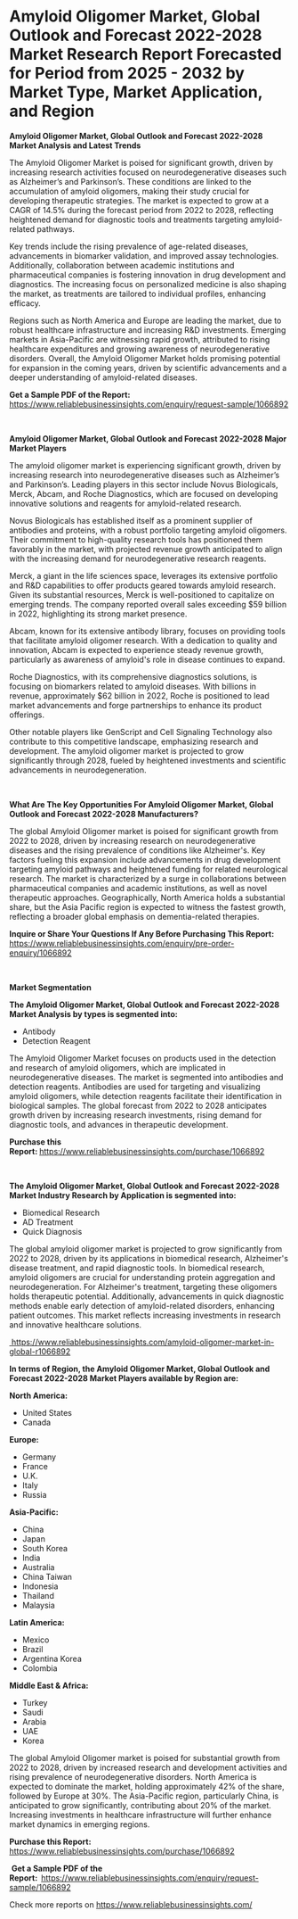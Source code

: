 <p><h1>Amyloid Oligomer Market, Global Outlook and Forecast 2022-2028 Market Research Report Forecasted for Period from 2025 -  2032 by Market Type, Market Application, and Region</h1></p><p><strong>Amyloid Oligomer Market, Global Outlook and Forecast 2022-2028 Market Analysis and Latest Trends</strong></p>
<p><p>The Amyloid Oligomer Market is poised for significant growth, driven by increasing research activities focused on neurodegenerative diseases such as Alzheimer’s and Parkinson’s. These conditions are linked to the accumulation of amyloid oligomers, making their study crucial for developing therapeutic strategies. The market is expected to grow at a CAGR of 14.5% during the forecast period from 2022 to 2028, reflecting heightened demand for diagnostic tools and treatments targeting amyloid-related pathways.</p><p>Key trends include the rising prevalence of age-related diseases, advancements in biomarker validation, and improved assay technologies. Additionally, collaboration between academic institutions and pharmaceutical companies is fostering innovation in drug development and diagnostics. The increasing focus on personalized medicine is also shaping the market, as treatments are tailored to individual profiles, enhancing efficacy.</p><p>Regions such as North America and Europe are leading the market, due to robust healthcare infrastructure and increasing R&D investments. Emerging markets in Asia-Pacific are witnessing rapid growth, attributed to rising healthcare expenditures and growing awareness of neurodegenerative disorders. Overall, the Amyloid Oligomer Market holds promising potential for expansion in the coming years, driven by scientific advancements and a deeper understanding of amyloid-related diseases.</p></p>
<p><strong>Get a Sample PDF of the Report:&nbsp;</strong> <a href="https://www.reliablebusinessinsights.com/enquiry/request-sample/1066892?utm_campaign=2290&utm_medium=2&utm_source=Github&utm_content=ia&utm_term=21032025&utm_id=amyloid-oligomer-market-global-outlook-and-forecast-2022-2028">https://www.reliablebusinessinsights.com/enquiry/request-sample/1066892</a></p>
<p>&nbsp;</p>
<p><strong>Amyloid Oligomer Market, Global Outlook and Forecast 2022-2028 Major Market Players</strong></p>
<p><p>The amyloid oligomer market is experiencing significant growth, driven by increasing research into neurodegenerative diseases such as Alzheimer’s and Parkinson’s. Leading players in this sector include Novus Biologicals, Merck, Abcam, and Roche Diagnostics, which are focused on developing innovative solutions and reagents for amyloid-related research.</p><p>Novus Biologicals has established itself as a prominent supplier of antibodies and proteins, with a robust portfolio targeting amyloid oligomers. Their commitment to high-quality research tools has positioned them favorably in the market, with projected revenue growth anticipated to align with the increasing demand for neurodegenerative research reagents.</p><p>Merck, a giant in the life sciences space, leverages its extensive portfolio and R&D capabilities to offer products geared towards amyloid research. Given its substantial resources, Merck is well-positioned to capitalize on emerging trends. The company reported overall sales exceeding $59 billion in 2022, highlighting its strong market presence.</p><p>Abcam, known for its extensive antibody library, focuses on providing tools that facilitate amyloid oligomer research. With a dedication to quality and innovation, Abcam is expected to experience steady revenue growth, particularly as awareness of amyloid's role in disease continues to expand.</p><p>Roche Diagnostics, with its comprehensive diagnostics solutions, is focusing on biomarkers related to amyloid diseases. With billions in revenue, approximately $62 billion in 2022, Roche is positioned to lead market advancements and forge partnerships to enhance its product offerings.</p><p>Other notable players like GenScript and Cell Signaling Technology also contribute to this competitive landscape, emphasizing research and development. The amyloid oligomer market is projected to grow significantly through 2028, fueled by heightened investments and scientific advancements in neurodegeneration.</p></p>
<p>&nbsp;</p>
<p><strong>What Are The Key Opportunities For Amyloid Oligomer Market, Global Outlook and Forecast 2022-2028 Manufacturers?</strong></p>
<p><p>The global Amyloid Oligomer market is poised for significant growth from 2022 to 2028, driven by increasing research on neurodegenerative diseases and the rising prevalence of conditions like Alzheimer's. Key factors fueling this expansion include advancements in drug development targeting amyloid pathways and heightened funding for related neurological research. The market is characterized by a surge in collaborations between pharmaceutical companies and academic institutions, as well as novel therapeutic approaches. Geographically, North America holds a substantial share, but the Asia Pacific region is expected to witness the fastest growth, reflecting a broader global emphasis on dementia-related therapies.</p></p>
<p><strong>Inquire or Share Your Questions If Any Before Purchasing This Report:</strong> <a href="https://www.reliablebusinessinsights.com/enquiry/pre-order-enquiry/1066892?utm_campaign=2290&utm_medium=2&utm_source=Github&utm_content=ia&utm_term=21032025&utm_id=amyloid-oligomer-market-global-outlook-and-forecast-2022-2028">https://www.reliablebusinessinsights.com/enquiry/pre-order-enquiry/1066892</a></p>
<p>&nbsp;</p>
<p><strong>Market Segmentation</strong></p>
<p><strong>The Amyloid Oligomer Market, Global Outlook and Forecast 2022-2028 Market Analysis by types is segmented into:</strong></p>
<p><ul><li>Antibody</li><li>Detection Reagent</li></ul></p>
<p><p>The Amyloid Oligomer Market focuses on products used in the detection and research of amyloid oligomers, which are implicated in neurodegenerative diseases. The market is segmented into antibodies and detection reagents. Antibodies are used for targeting and visualizing amyloid oligomers, while detection reagents facilitate their identification in biological samples. The global forecast from 2022 to 2028 anticipates growth driven by increasing research investments, rising demand for diagnostic tools, and advances in therapeutic development.</p></p>
<p><strong>Purchase this Report:&nbsp;</strong><a href="https://www.reliablebusinessinsights.com/purchase/1066892?utm_campaign=2290&utm_medium=2&utm_source=Github&utm_content=ia&utm_term=21032025&utm_id=amyloid-oligomer-market-global-outlook-and-forecast-2022-2028">https://www.reliablebusinessinsights.com/purchase/1066892</a></p>
<p>&nbsp;</p>
<p><strong>The Amyloid Oligomer Market, Global Outlook and Forecast 2022-2028 Market Industry Research by Application is segmented into:</strong></p>
<p><ul><li>Biomedical Research</li><li>AD Treatment</li><li>Quick Diagnosis</li></ul></p>
<p><p>The global amyloid oligomer market is projected to grow significantly from 2022 to 2028, driven by its applications in biomedical research, Alzheimer's disease treatment, and rapid diagnostic tools. In biomedical research, amyloid oligomers are crucial for understanding protein aggregation and neurodegeneration. For Alzheimer's treatment, targeting these oligomers holds therapeutic potential. Additionally, advancements in quick diagnostic methods enable early detection of amyloid-related disorders, enhancing patient outcomes. This market reflects increasing investments in research and innovative healthcare solutions.</p></p>
<p><a href="https://www.reliablebusinessinsights.com/amyloid-oligomer-market-in-global-r1066892?utm_campaign=2290&utm_medium=2&utm_source=Github&utm_content=ia&utm_term=21032025&utm_id=amyloid-oligomer-market-global-outlook-and-forecast-2022-2028">&nbsp;https://www.reliablebusinessinsights.com/amyloid-oligomer-market-in-global-r1066892</a></p>
<p><strong>In terms of Region, the Amyloid Oligomer Market, Global Outlook and Forecast 2022-2028 Market Players available by Region are:</strong></p>
<p>
    <p> <strong> North America: </strong>
        <ul>
            <li>United States</li>
            <li>Canada</li>
        </ul>
        </p> 
    <p> <strong> Europe: </strong>
        <ul>
            <li>Germany</li>
            <li>France</li>
            <li>U.K.</li>
            <li>Italy</li>
            <li>Russia</li>
        </ul>
        </p> 
    <p> <strong> Asia-Pacific: </strong>
        <ul>
            <li>China</li>
            <li>Japan</li>
            <li>South Korea</li>
            <li>India</li>
            <li>Australia</li>
            <li>China Taiwan</li>
            <li>Indonesia</li>
            <li>Thailand</li>
            <li>Malaysia</li>
        </ul>
        </p> 
    <p> <strong> Latin America: </strong>
        <ul>
            <li>Mexico</li>
            <li>Brazil</li>
            <li>Argentina Korea</li>
            <li>Colombia</li>
        </ul>
        </p> 
    <p> <strong> Middle East & Africa: </strong>
        <ul>
            <li>Turkey</li>
            <li>Saudi</li>
            <li>Arabia</li>
            <li>UAE</li>
            <li>Korea</li>
        </ul>
    </p>
    </p>
<p><p>The global Amyloid Oligomer market is poised for substantial growth from 2022 to 2028, driven by increased research and development activities and rising prevalence of neurodegenerative disorders. North America is expected to dominate the market, holding approximately 42% of the share, followed by Europe at 30%. The Asia-Pacific region, particularly China, is anticipated to grow significantly, contributing about 20% of the market. Increasing investments in healthcare infrastructure will further enhance market dynamics in emerging regions.</p></p>
<p><strong>Purchase this Report: </strong><a href="https://www.reliablebusinessinsights.com/purchase/1066892?utm_campaign=2290&utm_medium=2&utm_source=Github&utm_content=ia&utm_term=21032025&utm_id=amyloid-oligomer-market-global-outlook-and-forecast-2022-2028">https://www.reliablebusinessinsights.com/purchase/1066892</a></p>
<p>&nbsp;<strong>Get a Sample PDF of the Report:&nbsp;&nbsp;</strong><a href="https://www.reliablebusinessinsights.com/enquiry/request-sample/1066892?utm_campaign=2290&utm_medium=2&utm_source=Github&utm_content=ia&utm_term=21032025&utm_id=amyloid-oligomer-market-global-outlook-and-forecast-2022-2028">https://www.reliablebusinessinsights.com/enquiry/request-sample/1066892</a></p>
<p><strong></strong></p>
<p>Check more reports on <a href="https://www.reliablebusinessinsights.com/?utm_campaign=2290&utm_medium=2&utm_source=Github&utm_content=ia&utm_term=21032025&utm_id=amyloid-oligomer-market-global-outlook-and-forecast-2022-2028">https://www.reliablebusinessinsights.com/</a></p>